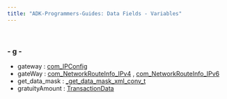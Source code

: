 ```yaml
---
title: "ADK-Programmers-Guides: Data Fields - Variables"
---
```


 

### - g -

- gateway : <a href="libcom_8h.md#a89bdbd0898f665b41c19ffe73d55261b">com_IPConfig</a>
- gateWay : <a href="libcom_8h.md#a4663f02589b264947722ef26848e3e19">com_NetworkRouteInfo_IPv4</a> , <a href="libcom_8h.md#a08fce84cac2667183743020a258fe5d0">com_NetworkRouteInfo_IPv6</a>
- get_data_mask : <a href="_v_h_q_xml_dictionary_8c.md#a5eea5bb3f3b2d9c8810df63390ec6e22">_get_data_mask_xml_conv_t</a>
- gratuityAmount : <a href="namespacevficpl.md#a575286e3b6b88d02e3f6673ceb08c292">TransactionData</a>
